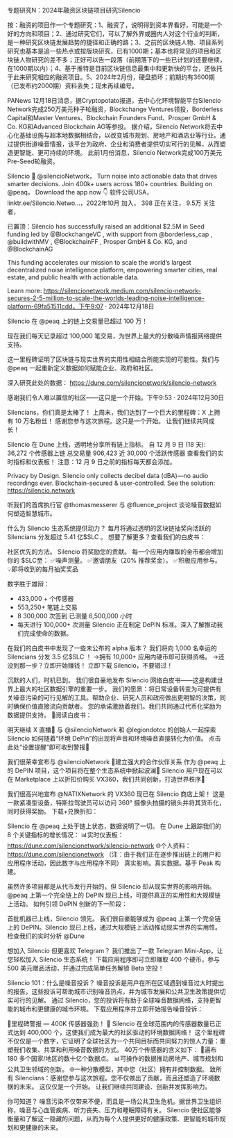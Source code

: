 专题研究N：2024年融资区块链项目研究Silencio 

按：融资的项目作一个专题研究：1、融资了，说明得到资本界看好，可能是一个好的方向和项目；2、通过研究它们，可以了解外界或圈内人对这个行业的判断，是一种研究区块链发展趋势的捷径和正确的路；3、之前的区块链人物、项目系列研究也基本是追一些热点或按版块研究，已有1000期；基本也将常见的项目和区块链人物研究的差不多；正好可以告一段落（前期落下的一些已计划的还要继续，在1000期以内）；4、基于推特是目前区块链信息最集中和更新快的平台，还依托于此来研究相应的融资项目。5、2024年2月份，硬盘损坏；前期约有3600期（已发布约2000期）资料丢失；现未再续编号。


PANews 12月18日消息，据Cryptopotato报道，去中心化环境智能平台Silencio Network完成250万美元种子轮融资，Blockchange Ventures领投，Borderless Capital和Master Ventures、Blockchain Founders Fund、Prosper GmbH & Co. KG和Advanced Blockchain AG等参投。
据介绍，Silencio Network将去中心化基础设施与超本地数据相结合，以改变城市规划、房地产和酒店业等行业。通过提供街道噪音情报，该平台为政府、企业和消费者提供切实可行的见解，从而塑造更智能、更可持续的环境。
此前1月份消息，Silencio Network完成100万美元Pre-Seed轮融资。

Silencio 
🤫
@silencioNetwork，
Turn noise into actionable data that drives smarter decisions. Join 400k+ users across 180+ countries. Building on 
@peaq，
 Download the app now 👇
软件公司USA，linktr.ee/Silencio.Netwo…，2022年10月 加入，
398 正在关注，
9.5万 关注者，


已置顶：Silencio has successfully raised an additional $2.5M in Seed funding led by 
@BlockchangeVC
, with support from 
@borderless_cap
, 
@buildwithMV
, 
@BlockchainFF
, Prosper GmbH & Co. KG, and 
@BlockchainAG


This funding accelerates our mission to scale the world’s largest decentralized noise intelligence platform, empowering smarter cities, real estate, and public health with actionable data.

Learn more: https://silencionetwork.medium.com/silencio-network-secures-2-5-million-to-scale-the-worlds-leading-noise-intelligence-platform-69fa51511cdd，下午9:07 · 2024年12月18日

Silencio 在
@peaq
上的链上交易量已超过 100 万！

现在我们每天记录超过 100,000 笔交易，为世界上最大的分散噪声情报网络提供支持。

这一里程碑证明了区块链与现实世界的实用性相结合所能实现的可能性。我们与
@peaq
一起重新定义数据如何赋能企业、政府和社区。

深入研究此处的数据： https://dune.com/silencionetwork/silencio-network

感谢我们令人难以置信的社区——这只是一个开始。下午9:53 · 2024年12月30日

Silencians，你们真是太棒了！
上周末，我们达到了一个巨大的里程碑：X 上拥有 10 万名粉丝！
感谢您参与这次旅程。这只是一个开始。
让我们继续共同成长！

Silencio 在 Dune 上线，透明地分享所有链上指标。
自 12 月 9 日 (18 天):
36,272 个传感器上链
总交易量 906,423
近 30,000 个活跃传感器
查看我们的实时指标和仪表板！
注意：12 月 9 日之前的指标每天都会添加。

Privacy by Design. 
Silencio only collects decibel data (dBA)—no audio recordings ever. Blockchain-secured & user-controlled.
See the solution: https://silencio.network

听我们的首席执行官
@thomasmesserer
与
@fluence_project
谈论噪音数据如何塑造智慧城市。

什么为 Silencio 生态系统提供动力？
每月将通过透明的区块链抽奖向活跃的 Silencians 分发超过 5.41 亿$SLC 。
想要了解更多？查看我们的白皮书：

社区优先的方法。
Silencio 将奖励您的贡献。
每一个应用内赚取的金币都会增加你的
$SLC至：
✅噪声测量。
✅邀请朋友（20% 推荐奖金）。
✅积极应用参与。
💡即将收到的每月抽奖奖品

数字胜于雄辩：
- 433,000 + 个传感器
- 553,250+ 笔链上交易
- 8 300,000 次签到
已测量 6,500,000 小时
- 每天进行 100,000+ 次测量
Silencio 正在制定 DePIN 标准。深入了解推动我们完成使命的数据。

在我们的白皮书中发现了一些未公布的 alpha 版本？
我们将向 1,000 名幸运的 Silencians 分发 3.5 亿$SLC ！
->拥有 10,000+ 应用内硬币即可获得资格。
->还没到那一步？立即开始赚钱！
立即下载 Silencio，不要错过！

沉默的人们，时机已到。
我们很自豪地发布 Silencio 网络白皮书——这是构建世界上最大的社区数据引擎的重要一步。
我们的愿景：将日常设备转变为可提供有关噪音污染的可行见解的工具。帮助企业、研究人员和政府做出更明智的决策，同时确保价值直接流向贡献者。
您的承诺激励着我们。我们共同通过代币化奖励为​​数据提供支持。
📕阅读白皮书：

明天继续 X 直播🔻
与
@silencioNetwork
和
@legiondotcc
的创始人一起探索 Silencio 如何随着“环境 DePin”的出现将声音和环境噪音直接转化为价值。
点击此处“设置提醒”即可收到警报🤖

我们很荣幸宣布与
@silencioNetwork
 🤝建立强大的合作伙伴关系
作为
@peaq
上的 DePIN 项目，这个项目将在整个生态系统中掀起波澜🌊
Silencio 用户现在可以在 Marketplace 上以折扣价购买 VX360，我们共同创新，打造世界秩序🤖

我们很高兴地宣布
@NATIXNetwork
的 VX360 现已在 Silencio 商店上架！
这是一款紧凑型设备，特斯拉驾驶员可以访问 360° 摄像头拍摄的镜头并将其货币化，同时获得奖励。
下载+兑换折扣：

Silencio 在
@peaq
上处于链上状态，数据说明了一切。
在 Dune 上跟踪我们的 8 个关键指标的增长情况：
📊实时仪表板： https://dune.com/silencionetwork/silencio-network
🌐个人资料： https://dune.com/silencionetwork
（注：由于我们正在逐步推出链上的用户和应用程序活动，因此数字与应用程序不同）
真实影响。真实数据。基于 Peak 构建。

虽然许多项目都是从代币发行开始的，但 Silencio 却从现实世界的影响开始。
@peaq
上第一个完全链上的 DePIN 现已上线，可提供真正的实用性和大规模链上活动。
如何引领 DePIN 创新的下一阶段：

首批机器已上线，Silencio 领先。
我们很自豪能够成为
@peaq
上第一个完全链上的 DePIN。Silencio 现已上线，通过大规模链上活动推动现实世界的实用性。
检查我们的实时分析
@Dune

想加入 Silencio 但更喜欢 Telegram？
我们推出了一款 Telegram Mini-App，让您轻松加入 Silencio 生态系统！
下载应用程序即可立即赚取 400 个硬币，参与 500 美元赠品活动，并通过完成简单任务解锁 Beta 空投！

Silencio 101：什么是噪音投诉？
噪音投诉是用户在所在区域遇到噪音过大时提出的报告。这些投诉可帮助城市识别噪音热点，并为城市发展和公共卫生政策提供切实可行的见解。
通过 Silencio，您的投诉将有助于全球噪音数据网络，支持更智能的城市和更健康的城市环境。
下载应用程序并立即开始报告噪音投诉：

🎉里程碑警报 — 400K 传感器强劲！ 🎉
Silencio 在全球范围内的传感器数量已正式达到 400,000 个，这使我们成为最大的社区驱动的环境数据网络！
这个里程碑不仅仅是一个数字，它证明了全球社区为一个共同目标而共同努力的惊人力量：重塑我们收集、共享和利用噪音数据的方式。
40万个传感器的含义如下：
📍遍布 180 多个国家/地区的数十亿个数据点。
📊可操作的数据推动房地产、城市规划和公共卫生领域的创新。
🌐一种分散模型，其中您（社区）拥有并控制数据。
致所有 Silencians：感谢您参与这次旅程。您不仅做出了贡献，而且还塑造了环境数据的未来。
这仅仅是一个开始。
让我们继续共同建设、创新并发挥影响力。

你可知道？
噪音污染不仅带来不便，而且是一场公共卫生危机。据世界卫生组织称，噪音与心血管疾病、听力丧失、压力和睡眠障碍有关。
Silencio 使社区能够衡量和了解这一隐藏的问题，从而为每个人提供更好的健康政策、更智能的城市规划和更健康的未来。
 
